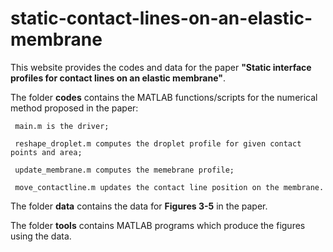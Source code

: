 # static-contact-lines-on-an-elastic-membrane
This website provides the codes and data for the paper  **"Static interface profiles for contact lines on an elastic membrane"**.

The folder **codes** contains the MATLAB functions/scripts for the numerical method proposed in the paper:

     main.m is the driver;
     
     reshape_droplet.m computes the droplet profile for given contact points and area;
     
     update_membrane.m computes the memebrane profile;
     
     move_contactline.m updates the contact line position on the membrane.

The folder **data** contains the data for **Figures 3-5** in the paper.

The folder **tools** contains MATLAB programs which produce the figures using the data.
